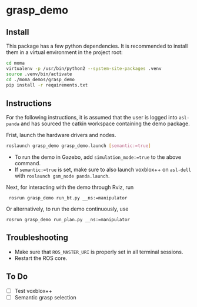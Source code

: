 # grasp_demo

## Install

This package has a few python dependencies. It is recommended to install them in a virtual environment in the project root:

```bash
cd moma
virtualenv -p /usr/bin/python2 --system-site-packages .venv
source .venv/bin/activate
cd ./moma_demos/grasp_demo
pip install -r requirements.txt
```

## Instructions

For the following instructions, it is assumed that the user is logged into `asl-panda` and has sourced the catkin workspace containing the demo package.

Frist, launch the hardware drivers and nodes.

```bash
roslaunch grasp_demo grasp_demo.launch [semantic:=true]
```

* To run the demo in Gazebo, add `simulation_mode:=true` to the above command.
* If `semantic:=true` is set, make sure to also launch voxblox++ on `asl-dell` with `roslaunch gsm_node panda.launch`.

Next, for interacting with the demo through Rviz, run 

```
 rosrun grasp_demo run_bt.py __ns:=manipulator
```

Or alternatively, to run the demo continuously, use

```
rosrun grasp_demo run_plan.py __ns:=manipulator
```

## Troubleshooting

- Make sure that `ROS_MASTER_URI` is properly set in all terminal sessions.
- Restart the ROS core.

## To Do

- [ ] Test voxblox++
- [ ] Semantic grasp selection
